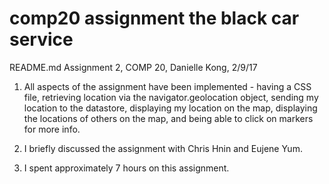 # comp20 assignment the black car service

README.md Assignment 2, COMP 20, Danielle Kong, 2/9/17

1. All aspects of the assignment have been implemented - having a CSS file, retrieving location via the navigator.geolocation object, sending my location to the datastore, displaying my location on the map, displaying the locations of others on the map, and being able to click on markers for more info.

2. I briefly discussed the assignment with Chris Hnin and Eujene Yum.

3. I spent approximately 7 hours on this assignment.
